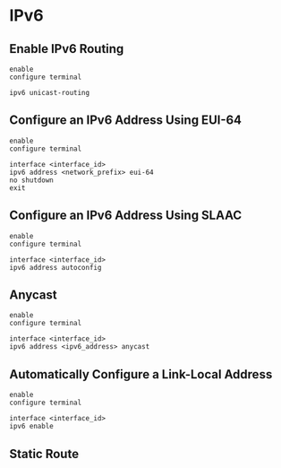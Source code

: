 # IPv6

## Enable IPv6 Routing

```Cisco IOS
enable
configure terminal

ipv6 unicast-routing
```

## Configure an IPv6 Address Using EUI-64

```Cisco IOS
enable
configure terminal

interface <interface_id>
ipv6 address <network_prefix> eui-64
no shutdown
exit
```

## Configure an IPv6 Address Using SLAAC

```Cisco IOS
enable
configure terminal

interface <interface_id>
ipv6 address autoconfig
```

## Anycast

```Cisco IOS
enable
configure terminal

interface <interface_id>
ipv6 address <ipv6_address> anycast
```

## Automatically Configure a Link-Local Address

```Cisco IOS
enable
configure terminal

interface <interface_id>
ipv6 enable
```

## Static Route

```Cisco IOS

```
